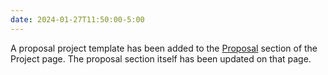 ```yaml
---
date: 2024-01-27T11:50:00-5:00
---
```

A proposal project template has been added to the
[Proposal](/sp2024/project#proposal) section of the Project page. The proposal
section itself has been updated on that page.
